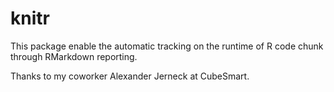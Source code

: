 # knitr

This package enable the automatic tracking on the runtime of R code chunk through RMarkdown reporting. 

Thanks to my coworker Alexander Jerneck at CubeSmart.
